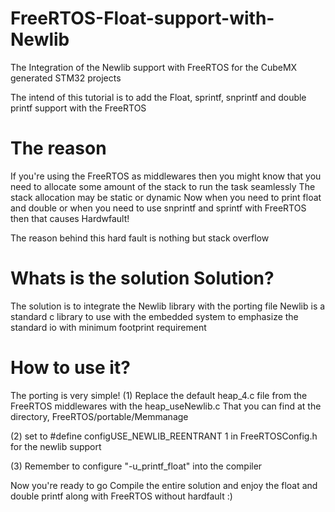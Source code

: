 # FreeRTOS-Float-support-with-Newlib
The Integration of the Newlib support with FreeRTOS for the CubeMX generated STM32 projects


The intend of this tutorial is to add the Float, sprintf, snprintf and double printf support with the FreeRTOS

# The reason 
If you're using the FreeRTOS as middlewares then you might know that you need to allocate some amount of the stack to run the task seamlessly
The stack allocation may be static or dynamic 
Now when you need to print float and double or when you need to use snprintf and sprintf with FreeRTOS then that causes Hardwfault!

The reason behind this hard fault is nothing but stack overflow 

# Whats is the solution Solution?
The solution is to integrate the Newlib library with the porting file 
Newlib is a standard c library to use with the embedded system to emphasize the standard io with minimum footprint requirement 

# How to use it?

The porting is very simple!
(1) Replace the default heap_4.c file from the FreeRTOS middlewares with the heap_useNewlib.c 
That you can find at the directory, FreeRTOS/portable/Memmanage

(2) set to #define configUSE_NEWLIB_REENTRANT         1 in FreeRTOSConfig.h for the newlib support

(3)  Remember to configure "-u_printf_float" into the compiler 

Now you're ready to go 
Compile the entire solution and enjoy the float and double printf along with FreeRTOS without hardfault :)
